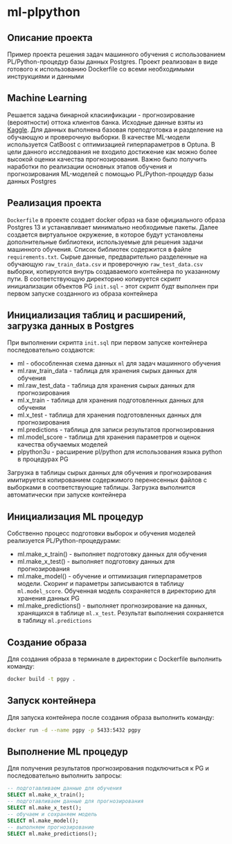 # ml-plpython

## Описание проекта
Пример проекта решения задач машинного обучения с использованием PL/Python-процедур базы данных Postgres.
Проект реализован в виде готового к использованию Dockerfile со всеми необходимыми инструкциями и данными

## Machine Learning
Решается задача бинарной класиификации - прогнозирование (вероятности) оттока клиентов банка. 
Исходные данные взяты из [Kaggle](https://www.kaggle.com/datasets/mathchi/churn-for-bank-customers).
Для данных выполнена базовая преподготовка и разделение на обучающую и проверочную выборки.
В качестве ML-модели используется CatBoost с оптимизацией гиперпараметров в Optuna.
В цели данного исследования не входило достижение как можно более высокой оценки качества прогнозирования.
Важно было получить наработки по реализации основных этапов обучения и прогнозирования ML-моделей с помощью
PL/Python-процедур базы данных Postgres

## Реализация проекта
`Dockerfile` в проекте создает docker образ на базе официального образа Postgres 13 и устанавливает минимально 
необходимые пакеты. Далее создается виртуальное окружение, в которое будут установлены дополнительные
библиотеки, используемые для решения задачи машинного обучения. Список библиотек содержится в файле
`requirements.txt`. Сырые данные, предварительно разделенные на обучающую `raw_train_data.csv` и проверочную 
`raw_test_data.csv` выборки, копируются внутрь создаваемого контейнера по указанному пути. В соответствующую
директорию копируется скрипт инициализации объектов PG `init.sql` - этот скрипт будт выполнен при первом
запуске созданного из образа контейнера

## Инициализация таблиц и расширений, загрузка данных в Postgres
При выполнении скрипта `init.sql` при первом запуске контейнера последовательно создаются:
- ml - обособленная схема данных `ml` для задач машинного обучения
- ml.raw_train_data - таблица для хранения сырых данных для обучения
- ml.raw_test_data - таблица для хранения сырых данных для прогнозирования
- ml.x_train - таблица для хранения подготовленных данных для обученяи
- ml.x_test - таблица для хранения подготовленных данных для прогнозирования
- ml.predictions - таблица для записи результатов прогнозирования
- ml.model_score - таблица для хранения параметров и оценок качества обучаемых моделей
- plpython3u - расширение pl/python для использования языка python в процедурах PG

Загрузка в таблицы сырых данных для обучения и прогнозирования имитируется копированием содержимого
перенесенных файлов с выборками в соответствующие таблицы. Загрузка выполнится автоматически при запуске
контейнера

## Инициализация ML процедур
Собственно процесс подготовки выборок и обучения моделей реализуется PL/Python-процедурами:
- ml.make_x_train() - выполняет подготовку данных для обучения
- ml.make_x_test() - выполняет подготовку данных для прогнозирования
- ml.make_model() - обучение и оптимизация гиперпараметров модели.
  Скоринг и параметры записываются в таблицу `ml.model_score`.
  Обученная модель сохраняется в директорию для хранения данных PG
- ml.make_predictions() - выполняет прогнозирование на данных, хранящихся в таблице `ml.x_test`.
  Результат выполнения сохраняется в таблицу `ml.predictions`

## Создание образа
Для создания образа в терминале в директории с Dockerfile выполнить команду:
```bash
docker build -t pgpy .
```

## Запуск контейнера
Для запуска контейнера после создания образа выполнить команду:
```bash
docker run -d --name pgpy -p 5433:5432 pgpy
```

## Выполнение ML процедур
Для получения результатов прогнозирования подключиться к PG и последовательно выполнить запросы:
```SQL
-- подготавливаем данные для обучения
SELECT ml.make_x_train();
-- подготавливаем данные для прогнозирования
SELECT ml.make_x_test();
-- обучаем и сохраняем модель
SELECT ml.make_model();
-- выполняем прогнозирование
SELECT ml.make_predictions();
```



